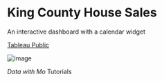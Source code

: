 # King County House Sales
An interactive dashboard with a calendar widget 

[Tableau Public](https://public.tableau.com/views/KingCountyHouseSales_16953324948880/KingCountyHouseSales?:language=en-US&:display_count=n&:origin=viz_share_link)



![image](https://github.com/Karaba97/DataAnalysisProjects/assets/44918964/62f3eb61-ce5d-457b-9e4d-c061d2a3f99f)

*Data with Mo* Tutorials
